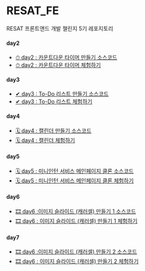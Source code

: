 # RESAT_FE
RESAT 프론트앤드 개발 챌린지 5기 레포지토리

#### day2
- <a href="https://github.com/haazzero/RESAT_FE/tree/main/day2">⏱ day2 : 카운트다운 타이머 만들기 소스코드</a>
- <a href="https://haazzero.github.io/RESAT_FE/day2/timer.html">⏱ day2 : 카운트다운 타이머 체험하기</a>

#### day3
- <a href="https://github.com/haazzero/RESAT_FE/tree/main/day3">✔ day3 : To-Do 리스트 만들기 소스코드</a>
- <a href="https://haazzero.github.io/RESAT_FE/day3/todoList.html">✔ day3 : To-Do 리스트 체험하기</a>

#### day4
- <a href="https://github.com/haazzero/RESAT_FE/tree/main/day4">🗓 day4 : 캘린더 만들기 소스코드</a>
- <a href="https://haazzero.github.io/RESAT_FE/day4/calendar.html">🗓 day4 : 캘린더 체험하기</a>

#### day5
- <a href="https://github.com/haazzero/RESAT_FE/tree/main/day5">🗓 day5 : 미니인턴 서비스 메인페이지 클론 소스코드</a>
- <a href="https://haazzero.github.io/RESAT_FE/day5/miniintern.html">🗓 day5 : 미니인턴 서비스 메인페이지 클론 체험하기</a>

#### day6
- <a href="https://github.com/haazzero/RESAT_FE/tree/main/day6">🎞 day6 :이미지 슬라이드 (캐러셀) 만들기 1 소스코드</a>
- <a href="https://haazzero.github.io/RESAT_FE/day6/carousel.html">🎞 day6 : 이미지 슬라이드 (캐러셀) 만들기 1 체험하기</a>

#### day7
- <a href="https://github.com/haazzero/RESAT_FE/tree/main/day7">🎞 day6 :이미지 슬라이드 (캐러셀) 만들기 2 소스코드</a>
- <a href="https://haazzero.github.io/RESAT_FE/day7/carousel_2.html">🎞 day6 : 이미지 슬라이드 (캐러셀) 만들기 2 체험하기</a>
